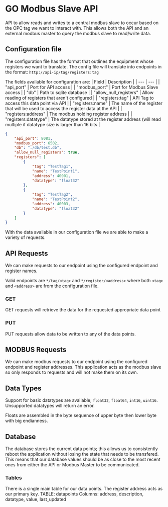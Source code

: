 # GO Modbus Slave API
API to allow reads and writes to a central modbus slave to occur based on the OPC tag we want to interact with.  This allows both the API and an external modbus master to query the modbus slave to read/write data.

## Configuration file
The configuration file has the format that outlines the equipment whose registers we want to translate.  The config file will translate into endpoints in the format:
`http://api-ip/tag/registers:tag`

The fields available for configuration are:
| Field | Description |
| --- | --- |
| "api_port" | Port for API access |
| "modbus_port" | Port for Modbus Slave access |
| "db" | Path to sqlite database |
| "allow_null_registers" | Allow reading of registers that aren't configured |
| "registers:tag" | API Tag to access this data point via API |
| "registers:name"    | The name of the register that will be used to access the register data at the API |
| "registers:address" | The modbus holding register address |
| "registers:datatype" | The datatype stored at the register address (will read multiple if datatype size is larger than 16 bits |

```json
{
    "api_port": 8081,
    "modbus_port": 6502,
    "db": "./db/test.db",
    "allow_null_registers": true,
    "registers": [
        {
            "tag": "TestTag1",
            "name": "TestPoint1",
            "address": 40001,
            "datatype": "float32"
        },
        {
            "tag": "TestTag2",
            "name": "TestPoint2",
            "address": 40003,
            "datatype": "float32"
        }
    ]
}
```

With the data available in our configuration file we are able to make a variety of requests.

## API Requests

We can make requests to our endpoint using the configured endpoint and register names.

Valid endpoints are `*/tag/<tag>` and `*/register/<address>` where both `<tag>` and `<address>` are from the configuration file.

### GET

GET requests will retrieve the data for the requested appropriate data point

### PUT

PUT requests allow data to be written to any of the data points.

## MODBUS Requests

We can make modbus requests to our endpoint using the configured endpoint and register addresses.  This application acts as the modbus slave so only responds to requests and will not make them on its own.

## Data Types

Support for basic datatypes are available; `float32`, `float64`, `int16`, `uint16`.  Unsupported datatypes will return an error.

Floats are assembled in the byte sequence of upper byte then lower byte with big endianness.

## Database

The database stores the current data points; this allows us to consistently reboot the application without losing the state that needs to be transfered.  This means that our database values should be as close to the most recent ones from either the API or Modbus Master to be communicated.

### Tables

There is a single main table for our data points.  The register address acts as our primary key.
TABLE: datapoints
Columns: address, description, datatype, value, last_updated
